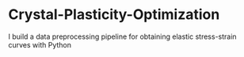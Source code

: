 # Crystal-Plasticity-Optimization
I build a data preprocessing pipeline for obtaining elastic stress-strain curves with Python
